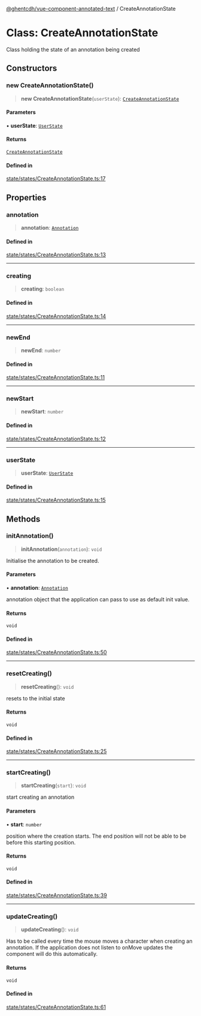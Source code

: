 [@ghentcdh/vue-component-annotated-text](../globals.md) / CreateAnnotationState

# Class: CreateAnnotationState

Class holding the state of an annotation being created

## Constructors

### new CreateAnnotationState()

> **new CreateAnnotationState**(`userState`): [`CreateAnnotationState`](CreateAnnotationState.md)

#### Parameters

• **userState**: [`UserState`](UserState.md)

#### Returns

[`CreateAnnotationState`](CreateAnnotationState.md)

#### Defined in

[state/states/CreateAnnotationState.ts:17](https://github.com/GhentCDH/vue_component_annotated_text/blob/c33c7c7591dc479e1a58c4c5d7095b115973c87c/src/state/states/CreateAnnotationState.ts#L17)

## Properties

### annotation

> **annotation**: [`Annotation`](../interfaces/Annotation.md)

#### Defined in

[state/states/CreateAnnotationState.ts:13](https://github.com/GhentCDH/vue_component_annotated_text/blob/c33c7c7591dc479e1a58c4c5d7095b115973c87c/src/state/states/CreateAnnotationState.ts#L13)

***

### creating

> **creating**: `boolean`

#### Defined in

[state/states/CreateAnnotationState.ts:14](https://github.com/GhentCDH/vue_component_annotated_text/blob/c33c7c7591dc479e1a58c4c5d7095b115973c87c/src/state/states/CreateAnnotationState.ts#L14)

***

### newEnd

> **newEnd**: `number`

#### Defined in

[state/states/CreateAnnotationState.ts:11](https://github.com/GhentCDH/vue_component_annotated_text/blob/c33c7c7591dc479e1a58c4c5d7095b115973c87c/src/state/states/CreateAnnotationState.ts#L11)

***

### newStart

> **newStart**: `number`

#### Defined in

[state/states/CreateAnnotationState.ts:12](https://github.com/GhentCDH/vue_component_annotated_text/blob/c33c7c7591dc479e1a58c4c5d7095b115973c87c/src/state/states/CreateAnnotationState.ts#L12)

***

### userState

> **userState**: [`UserState`](UserState.md)

#### Defined in

[state/states/CreateAnnotationState.ts:15](https://github.com/GhentCDH/vue_component_annotated_text/blob/c33c7c7591dc479e1a58c4c5d7095b115973c87c/src/state/states/CreateAnnotationState.ts#L15)

## Methods

### initAnnotation()

> **initAnnotation**(`annotation`): `void`

Initialise the annotation to be created.

#### Parameters

• **annotation**: [`Annotation`](../interfaces/Annotation.md)

annotation object that the application can pass to use
as default init value.

#### Returns

`void`

#### Defined in

[state/states/CreateAnnotationState.ts:50](https://github.com/GhentCDH/vue_component_annotated_text/blob/c33c7c7591dc479e1a58c4c5d7095b115973c87c/src/state/states/CreateAnnotationState.ts#L50)

***

### resetCreating()

> **resetCreating**(): `void`

resets to the initial state

#### Returns

`void`

#### Defined in

[state/states/CreateAnnotationState.ts:25](https://github.com/GhentCDH/vue_component_annotated_text/blob/c33c7c7591dc479e1a58c4c5d7095b115973c87c/src/state/states/CreateAnnotationState.ts#L25)

***

### startCreating()

> **startCreating**(`start`): `void`

start creating an annotation

#### Parameters

• **start**: `number`

position where the creation starts. The end position will not
be able to be before this starting position.

#### Returns

`void`

#### Defined in

[state/states/CreateAnnotationState.ts:39](https://github.com/GhentCDH/vue_component_annotated_text/blob/c33c7c7591dc479e1a58c4c5d7095b115973c87c/src/state/states/CreateAnnotationState.ts#L39)

***

### updateCreating()

> **updateCreating**(): `void`

Has to be called every time the mouse moves a character when creating an
annotation. If the application does not listen to onMove updates the
component will do this automatically.

#### Returns

`void`

#### Defined in

[state/states/CreateAnnotationState.ts:61](https://github.com/GhentCDH/vue_component_annotated_text/blob/c33c7c7591dc479e1a58c4c5d7095b115973c87c/src/state/states/CreateAnnotationState.ts#L61)
